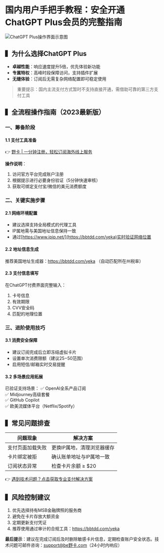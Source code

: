 # 国内用户手把手教程：安全开通ChatGPT Plus会员的完整指南

![ChatGPT Plus操作界面示意图](https://bbtdd.com/wp-content/uploads/img/00658810.webp)

## ▍为什么选择ChatGPT Plus
- **卓越性能**：响应速度提升5倍，优先体验新功能
- **专属特权**：高峰时段保障访问，支持插件扩展
- **无缝体验**：订阅后无需复杂网络配置即可稳定使用

> 重要提示：国内主流支付方式暂时不支持直接开通，需借助可靠的第三方支付工具

## ▍全流程操作指南（2023最新版）

### 一、筹备阶段
#### 1.1 支付工具准备
👉 [野卡 | 一分钟注册，轻松订阅海外线上服务](https://bbtdd.com/yeka)

**操作说明**：
1. 访问官方平台完成账户注册
2. 根据提示进行必要身份验证（5分钟快速审核）
3. 获取可绑定支付宝/微信的美元消费额度

### 二、关键实施步骤
#### 2.1 网络环境配置
- 建议选择支持全局模式的代理工具
- IP属地需与美国地址信息保持一致
- 通过[https://www.ipip.net/](https://bbtdd.com/yeka)实时验证网络位置

#### 2.2 地址信息生成
推荐美国地址生成器：https://bbtdd.com/yeka （自动匹配所在州税率）

#### 2.3 支付信息填写
在ChatGPT付费界面完整输入：
1. 卡号信息
2. 有效期限
3. CVV安全码 
4. 匹配的地理位置

### 三、进阶使用技巧

#### 3.1 消费安全保障
- 建议订阅完成后立即冻结虚拟卡片
- 设置单次消费限额（建议$25-$50范围）
- 启用短信/邮箱实时交易提醒

#### 3.2 多场景应用拓展
已验证支持场景：
✅ OpenAI全系产品订阅  
✅ Midjourney高级套餐  
✅ GitHub Copilot  
✅ 欧美流媒体平台（Netflix/Spotify）

## ▍常见问题排查
| 问题现象 | 解决方案 |
|---------|----------|
| 支付页面加载失败 | 更换IP属地，清理浏览器缓存 |
| 卡片绑定被拒 | 确认账单地址与IP属地一致 |
| 订阅状态异常 | 检查卡片余额 ≥ $20 |

👉 [遇到技术问题？点击获取专业支付解决方案](https://bbtdd.com/yeka)

## ▍风险控制建议
1. 优先选择持有MSB金融牌照的服务商
2. 避免在卡片存放大额资金
3. 定期更新支付凭证
4. 推荐使用通过审计的合规工具：https://bbtdd.com/yeka

**最后提示**：建议在完成订阅后及时删除敏感卡片信息，定期检查账户安全状态。技术问题可邮件咨询：support@be野卡.com（24小时内响应）
